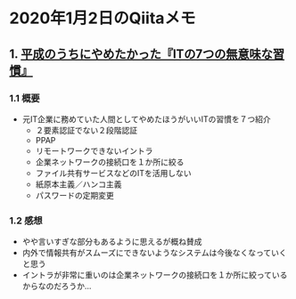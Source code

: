 # 2020年1月2日のQiitaメモ

## 1. [平成のうちにやめたかった『ITの7つの無意味な習慣』](https://qiita.com/spaces/items/39a822050b6e22d35123)

### 1.1 概要

- 元IT企業に務めていた人間としてやめたほうがいいITの習慣を７つ紹介
  - ２要素認証でない２段階認証
  - PPAP
  - リモートワークできないイントラ
  - 企業ネットワークの接続口を１か所に絞る
  - ファイル共有サービスなどのITを活用しない
  - 紙原本主義／ハンコ主義
  - パスワードの定期変更

### 1.2 感想

- やや言いすぎな部分もあるように思えるが概ね賛成
- 内外で情報共有がスムーズにできないようなシステムは今後なくなっていくと思う
- イントラが非常に重いのは企業ネットワークの接続口を１か所に絞っているからなのだろうか…

